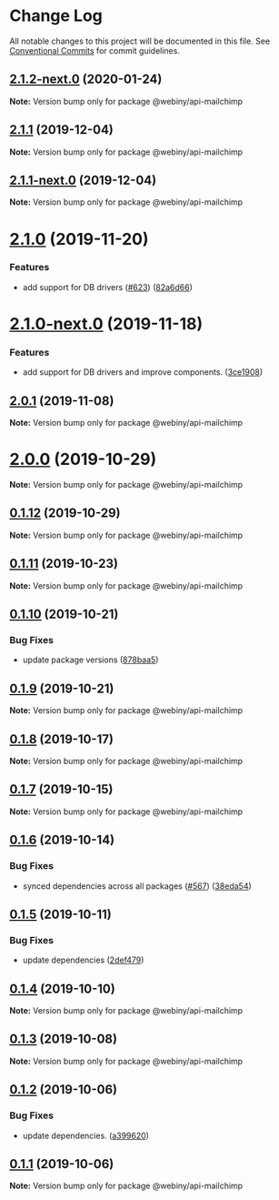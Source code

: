 # Change Log

All notable changes to this project will be documented in this file.
See [Conventional Commits](https://conventionalcommits.org) for commit guidelines.

## [2.1.2-next.0](https://github.com/webiny/webiny-js/compare/@webiny/api-mailchimp@2.1.1...@webiny/api-mailchimp@2.1.2-next.0) (2020-01-24)

**Note:** Version bump only for package @webiny/api-mailchimp





## [2.1.1](https://github.com/webiny/webiny-js/compare/@webiny/api-mailchimp@2.1.1-next.0...@webiny/api-mailchimp@2.1.1) (2019-12-04)

**Note:** Version bump only for package @webiny/api-mailchimp





## [2.1.1-next.0](https://github.com/webiny/webiny-js/compare/@webiny/api-mailchimp@2.1.0...@webiny/api-mailchimp@2.1.1-next.0) (2019-12-04)

**Note:** Version bump only for package @webiny/api-mailchimp





# [2.1.0](https://github.com/webiny/webiny-js/compare/@webiny/api-mailchimp@2.0.1...@webiny/api-mailchimp@2.1.0) (2019-11-20)


### Features

* add support for DB drivers ([#623](https://github.com/webiny/webiny-js/issues/623)) ([82a6d66](https://github.com/webiny/webiny-js/commit/82a6d66d5ad96e4da13c035d2524c03bd50a7dff))





# [2.1.0-next.0](https://github.com/webiny/webiny-js/compare/@webiny/api-mailchimp@2.0.1...@webiny/api-mailchimp@2.1.0-next.0) (2019-11-18)


### Features

* add support for DB drivers and improve components. ([3ce1908](https://github.com/webiny/webiny-js/commit/3ce1908))





## [2.0.1](https://github.com/webiny/webiny-js/compare/@webiny/api-mailchimp@2.0.0...@webiny/api-mailchimp@2.0.1) (2019-11-08)

**Note:** Version bump only for package @webiny/api-mailchimp





# [2.0.0](https://github.com/webiny/webiny-js/compare/@webiny/api-mailchimp@0.1.12...@webiny/api-mailchimp@2.0.0) (2019-10-29)

**Note:** Version bump only for package @webiny/api-mailchimp





## [0.1.12](https://github.com/webiny/webiny-js/compare/@webiny/api-mailchimp@0.1.11...@webiny/api-mailchimp@0.1.12) (2019-10-29)

**Note:** Version bump only for package @webiny/api-mailchimp





## [0.1.11](https://github.com/webiny/webiny-js/compare/@webiny/api-mailchimp@0.1.10...@webiny/api-mailchimp@0.1.11) (2019-10-23)

**Note:** Version bump only for package @webiny/api-mailchimp





## [0.1.10](https://github.com/webiny/webiny-js/compare/@webiny/api-mailchimp@0.1.9...@webiny/api-mailchimp@0.1.10) (2019-10-21)


### Bug Fixes

* update package versions ([878baa5](https://github.com/webiny/webiny-js/commit/878baa51dd747e3a2962da89cbb68ea15779a04f))





## [0.1.9](https://github.com/webiny/webiny-js/compare/@webiny/api-mailchimp@0.1.8...@webiny/api-mailchimp@0.1.9) (2019-10-21)

**Note:** Version bump only for package @webiny/api-mailchimp





## [0.1.8](https://github.com/webiny/webiny-js/compare/@webiny/api-mailchimp@0.1.7...@webiny/api-mailchimp@0.1.8) (2019-10-17)

**Note:** Version bump only for package @webiny/api-mailchimp





## [0.1.7](https://github.com/webiny/webiny-js/compare/@webiny/api-mailchimp@0.1.6...@webiny/api-mailchimp@0.1.7) (2019-10-15)

**Note:** Version bump only for package @webiny/api-mailchimp





## [0.1.6](https://github.com/webiny/webiny-js/compare/@webiny/api-mailchimp@0.1.5...@webiny/api-mailchimp@0.1.6) (2019-10-14)


### Bug Fixes

* synced dependencies across all packages ([#567](https://github.com/webiny/webiny-js/issues/567)) ([38eda54](https://github.com/webiny/webiny-js/commit/38eda547bead6e8a2c46875730bbcd8f1227e475))





## [0.1.5](https://github.com/webiny/webiny-js/compare/@webiny/api-mailchimp@0.1.4...@webiny/api-mailchimp@0.1.5) (2019-10-11)


### Bug Fixes

* update dependencies ([2def479](https://github.com/webiny/webiny-js/commit/2def479886ed356e7981b7be61b957edcc87f887))





## [0.1.4](https://github.com/webiny/webiny-js/compare/@webiny/api-mailchimp@0.1.3...@webiny/api-mailchimp@0.1.4) (2019-10-10)

**Note:** Version bump only for package @webiny/api-mailchimp





## [0.1.3](https://github.com/webiny/webiny-js/compare/@webiny/api-mailchimp@0.1.2...@webiny/api-mailchimp@0.1.3) (2019-10-08)

**Note:** Version bump only for package @webiny/api-mailchimp





## [0.1.2](https://github.com/webiny/webiny-js/compare/@webiny/api-mailchimp@0.1.1...@webiny/api-mailchimp@0.1.2) (2019-10-06)


### Bug Fixes

* update dependencies. ([a399620](https://github.com/webiny/webiny-js/commit/a399620))





## [0.1.1](https://github.com/webiny/webiny-js/compare/@webiny/api-mailchimp@0.1.0...@webiny/api-mailchimp@0.1.1) (2019-10-06)

**Note:** Version bump only for package @webiny/api-mailchimp
